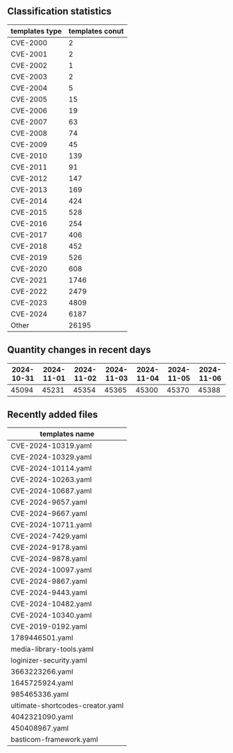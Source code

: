 ## Classification statistics
| templates type | templates conut | 
| --- | --- |
| CVE-2000 | 2 |
| CVE-2001 | 2 |
| CVE-2002 | 1 |
| CVE-2003 | 2 |
| CVE-2004 | 5 |
| CVE-2005 | 15 |
| CVE-2006 | 19 |
| CVE-2007 | 63 |
| CVE-2008 | 74 |
| CVE-2009 | 45 |
| CVE-2010 | 139 |
| CVE-2011 | 91 |
| CVE-2012 | 147 |
| CVE-2013 | 169 |
| CVE-2014 | 424 |
| CVE-2015 | 528 |
| CVE-2016 | 254 |
| CVE-2017 | 406 |
| CVE-2018 | 452 |
| CVE-2019 | 526 |
| CVE-2020 | 608 |
| CVE-2021 | 1746 |
| CVE-2022 | 2479 |
| CVE-2023 | 4809 |
| CVE-2024 | 6187 |
| Other | 26195 |
## Quantity changes in recent days
|2024-10-31 | 2024-11-01 | 2024-11-02 | 2024-11-03 | 2024-11-04 | 2024-11-05 | 2024-11-06|
|--- | ------ | ------ | ------ | ------ | ------ | ---|
|45094 | 45231 | 45354 | 45365 | 45300 | 45370 | 45388|
## Recently added files
| templates name | 
| --- |
| CVE-2024-10319.yaml |
| CVE-2024-10329.yaml |
| CVE-2024-10114.yaml |
| CVE-2024-10263.yaml |
| CVE-2024-10687.yaml |
| CVE-2024-9657.yaml |
| CVE-2024-9667.yaml |
| CVE-2024-10711.yaml |
| CVE-2024-7429.yaml |
| CVE-2024-9178.yaml |
| CVE-2024-9878.yaml |
| CVE-2024-10097.yaml |
| CVE-2024-9867.yaml |
| CVE-2024-9443.yaml |
| CVE-2024-10482.yaml |
| CVE-2024-10340.yaml |
| CVE-2019-0192.yaml |
| 1789446501.yaml |
| media-library-tools.yaml |
| loginizer-security.yaml |
| 3663223266.yaml |
| 1645725924.yaml |
| 985465336.yaml |
| ultimate-shortcodes-creator.yaml |
| 4042321090.yaml |
| 450408967.yaml |
| basticom-framework.yaml |

